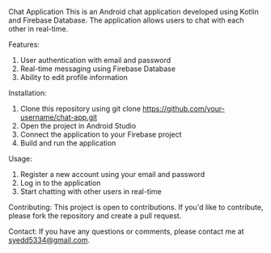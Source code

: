 Chat Application
This is an Android chat application developed using Kotlin and Firebase Database. The application allows users to chat with each other in real-time.

Features:
1. User authentication with email and password
2. Real-time messaging using Firebase Database
3. Ability to edit profile information

Installation:
1. Clone this repository using git clone https://github.com/your-username/chat-app.git
2. Open the project in Android Studio
3. Connect the application to your Firebase project
4. Build and run the application

Usage:
1. Register a new account using your email and password
2. Log in to the application
3. Start chatting with other users in real-time

Contributing:
This project is open to contributions. If you'd like to contribute, please fork the repository and create a pull request.

Contact:
If you have any questions or comments, please contact me at syedd5334@gmail.com.
